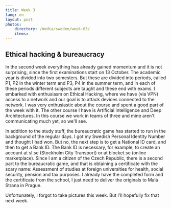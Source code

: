```yaml
---
title: Week 3
lang: en
layout: post
photos:
    directory: /media/sweden/week-03/
    items:
---
```


## Ethical hacking & bureaucracy

In the second week everything has already gained momentum and it is not surprising, since the first examinations start on 13 October. The academic year is divided into two semesters. But these are divided into periods, called P1, P2 in the winter term and P3, P4 in the summer term, and in each of these periods different subjects are taught and these end with exams. I embarked with enthusiasm on Ethical Hacking, where we have (via VPN) access to a network and our goal is to attack devices connected to the network. I was very enthusiastic about the course and spent a good part of the week with it. The other course I have is Artificial Intelligence and Deep Architectures. In this course we work in teams of three and mine aren't communicating much yet, so we'll see.

In addition to the study stuff, the bureaucratic game has started to run in the background of the regular days. I got my Swedish Personal Identity Number and thought I had won. But no, the next step is to get a National ID card, and then to get a Bank ID. The Bank ID is necessary, for example, to create an account at sl.se (Stockholm City Transport) or at blocket.se (online marketplace). Since I am a citizen of the Czech Republic, there is a second part to the bureaucratic game, and that is obtaining a certificate with the scary name: Assessment of studies at foreign universities for health, social security, pension and tax purposes. I already have the completed form and the certificate from the school, I just need to deliver the originals to Malá Strana in Prague.

Unfortunately, I forgot to take pictures this week. But I'll hopefully fix that next week.